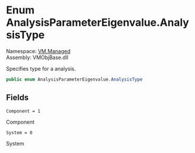 # Enum AnalysisParameterEigenvalue.AnalysisType

Namespace: [VM.Managed](VM.Managed.md)  
Assembly: VMObjBase.dll  

Specifies type for a analysis.

```csharp
public enum AnalysisParameterEigenvalue.AnalysisType
```

## Fields

`Component = 1` 

Component



`System = 0` 

System




